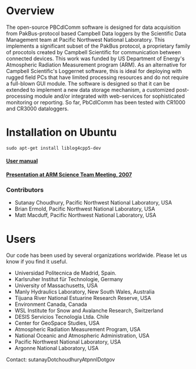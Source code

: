 #  Overview

The open-source PBCdlComm software is designed for data acquisition from PakBus-protocol based Campbell Data loggers by the Scientific Data Management team at Pacific Northwest National Laboratory. This implements a significant subset of the PakBus protocol, a proprietary family of procotols created by Campbell Scientific for communication between connected devices. This work was funded by US Department of Energy's Atmospheric Radiation Measurement program (ARM). As an alternative for Campbell Scientific's Loggernet software, this is ideal for deploying with rugged field PCs that have limited processing resources and do not require a full-blown GUI module. The software is designed so that it can be extended to implement a new data storage mechanism, a customized post-processing module and/or integrated with web-services for sophisticated monitoring or reporting. So far, PbCdlComm has been tested with CR1000 and CR3000 dataloggers.

# Installation on Ubuntu

```
sudo apt-get install liblog4cpp5-dev
```

#### [User manual](https://github.com/sutanay/PbCdlComm/blob/master/docs/USER_MANUAL.pdf)
#### [Presentation at ARM Science Team Meeting, 2007](https://github.com/sutanay/PbCdlComm/blob/master/docs/P00139.pdf)

### Contributors

* Sutanay Choudhury, Pacific Northwest National Laboratory, USA
* Brian Ermold, Pacific Northwest National Laboratory, USA
* Matt Macduff, Pacific Northwest National Laboratory, USA

# Users

Our code has been used by several organizations worldwide.  Please let us know if you find it useful.

* Universidad Politecnica de Madrid, Spain.
* Karlsruher Institut für Technologie, Germany
* University of Massachusetts, USA
* Manly Hydraulics Laboratory, New South Wales, Australia
* Tijuana River National Estuarine Research Reserve, USA
* Environment Canada, Canada
* WSL Institute for Snow and Avalanche Research, Switzerland
* DESIS Servicios Tecnología Ltda. Chile
* Center for GeoSpace Studies, USA
* Atmospheric Radiation Measurement Program, USA
* National Oceanic and Atmospheric Administration, USA
* Pacific Northwest National Laboratory, USA
* Argonne National Laboratory, USA

Contact: sutanayDotchoudhuryAtpnnlDotgov


